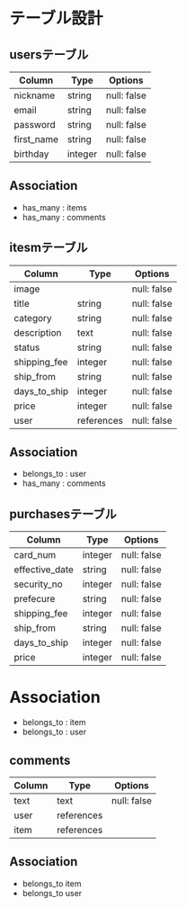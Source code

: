 # テーブル設計


## usersテーブル

| Column     | Type       | Options     |
| ---------- | ---------- | ----------- |
| nickname   | string     | null: false |
| email      | string     | null: false |
| password   | string     | null: false |
| first_name | string     | null: false |
| birthday   | integer    | null: false |

## Association

- has_many : items
- has_many : comments


## itesmテーブル

| Column        | Type       | Options      |
| ------------- | ---------- | ------------ |
| image         |            | null: false  |
| title         | string     | null: false  |
| category      | string     | null: false  |
| description   | text       | null: false  |
| status        | string     | null: false  |
| shipping_fee  | integer    | null: false  |
| ship_from     | string     | null: false  |
| days_to_ship  | integer    | null: false  |
| price         | integer    | null: false  |
| user          | references | null: false  |

## Association

- belongs_to : user
- has_many : comments


## purchasesテーブル

| Column          | Type     | Options      |
| --------------- | -------- | ------------ |
| card_num        | integer  | null: false  |
| effective_date  | string   | null: false  |
| security_no     | integer  | null: false  |
| prefecure       | string   | null: false  |
| shipping_fee    | integer  | null: false  |
| ship_from       | string   | null: false  |
| days_to_ship    | integer  | null: false  |
| price           | integer  | null: false  |

# Association

- belongs_to : item
- belongs_to : user


## comments

| Column     | Type       | Options     |
| ---------- | ---------- | ----------- |
| text       | text       | null: false |
| user       | references |             |
| item       | references |             |

## Association

- belongs_to item
- belongs_to user